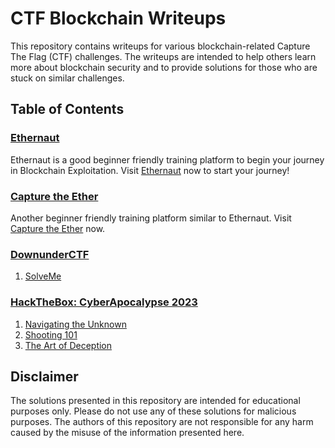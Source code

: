 # CTF Blockchain Writeups

This repository contains writeups for various blockchain-related Capture The Flag (CTF) challenges. The writeups are intended to help others learn more about blockchain security and to provide solutions for those who are stuck on similar challenges.

## Table of Contents

### [**Ethernaut**]()
Ethernaut is a good beginner friendly training platform to begin your journey in Blockchain Exploitation. Visit [Ethernaut](https://ethernaut.openzeppelin.com/) now to start your journey! 

### [**Capture the Ether**]()
Another beginner friendly training platform similar to Ethernaut. Visit [Capture the Ether](https://capturetheether.com/) now.

### [**DownunderCTF**](./ctf-list/DownUnderctf2022/)
1. [SolveMe](./ctf-list/DownUnderctf2022/solveme.md)

### [**HackTheBox: CyberApocalypse 2023**](./ctf-list/CyberApocalypse2023/)
1. [Navigating the Unknown](./ctf-list/CyberApocalypse2023/navigating.md) 
2. [Shooting 101](./ctf-list/CyberApocalypse2023/shooting101.md)
3. [The Art of Deception]()

## Disclaimer

The solutions presented in this repository are intended for educational purposes only. Please do not use any of these solutions for malicious purposes. The authors of this repository are not responsible for any harm caused by the misuse of the information presented here.
